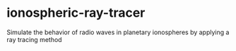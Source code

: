 # ionospheric-ray-tracer
Simulate the behavior of radio waves in planetary ionospheres by applying a ray tracing method
